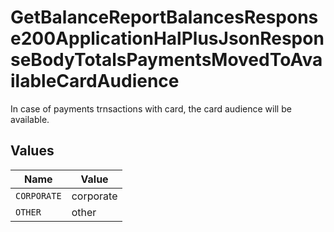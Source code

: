 # GetBalanceReportBalancesResponse200ApplicationHalPlusJsonResponseBodyTotalsPaymentsMovedToAvailableCardAudience

In case of payments trnsactions with card, the card audience will be available.


## Values

| Name        | Value       |
| ----------- | ----------- |
| `CORPORATE` | corporate   |
| `OTHER`     | other       |